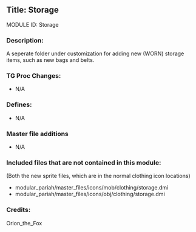## Title: Storage 

MODULE ID: Storage

### Description:

A seperate folder under customization for adding new (WORN) storage items, such as new bags and belts.

### TG Proc Changes:

- N/A

### Defines:

- N/A

### Master file additions

- N/A

### Included files that are not contained in this module:
(Both the new sprite files, which are in the normal clothing icon locations)
- modular_pariah/master_files/icons/mob/clothing/storage.dmi
- modular_pariah/master_files/icons/obj/clothing/storage.dmi

### Credits:
Orion_the_Fox
